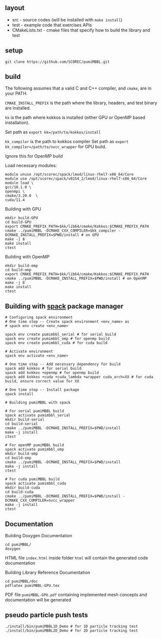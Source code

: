 
## layout

- src - source codes (will be installed with `make
install`)
- test - example code that exercises APIs
- CMakeLists.txt - cmake files that specify how to build the library and test

## setup

```
git clone https://github.com/SCOREC/pumiMBBL.git
```

## build

The following assumes that a valid C and C++ compiler, and `cmake`, are in your PATH.

`CMAKE_INSTALL_PREFIX` is the path where the library, headers, and test binary
are installed.

`kk` is the path where kokkos is installed (either GPU or OpenMP based installation).

Set path as `export kk=/path/to/kokkos/install`

`kk_compiler` is the path to kokkos compiler
Set path as `export kk_compiler=/path/to/nvcc_wrapper` for GPU build.

Ignore this for OpenMP build

Load necessary modules:
```
module unuse /opt/scorec/spack/lmod/linux-rhel7-x86_64/Core
module use /opt/scorec/spack/v0154_2/lmod/linux-rhel7-x86_64/Core
module load \
gcc/10.1.0 \
openmpi \
cmake/3.20.0  \
cuda/11.4
```

Building with GPU
```
mkdir build-GPU
cd build-GPU
export CMAKE_PREFIX_PATH=$kk/lib64/cmake/Kokkos:$CMAKE_PREFIX_PATH
cmake ../pumiMBBL -DCMAKE_CXX_COMPILER=$kk_compiler -DCMAKE_INSTALL_PREFIX=$PWD/install # on GPU
make -j 8
make install
ctest
```

Building with OpenMP
```
mkdir build-omp
cd build-omp
export CMAKE_PREFIX_PATH=$kk/lib64/cmake/Kokkos:$CMAKE_PREFIX_PATH
cmake ../pumiMBBL -DCMAKE_INSTALL_PREFIX=$PWD/install # on OpenMP
make -j 8
make install
ctest
```

## Building with [spack](https://github.com/spack/spack) package manager
```
# Configuring spack environment
# One time step -- Create spack environment <env_name> as
# spack env create <env_name>

spack env create pumimbbl_serial # for serial build
spack env create pumimbbl_omp # for openmp build
spack env create pumimbbl_cuda # for cuda build

# Activate environment
spack env activate <env_name>

# One time step -- Add necessary dependency for build
spack add kokkos # for serial build
spack add kokkos +openmp # for openmp build
spack add kokkos +cuda +cuda_lambda +wrapper cuda_arch=XX # for cuda build, ensure correct value for XX

# One time step -- Install package
spack install

# Building pumiMBBL with spack

# For serial pumiMBBL build
spack activate pumimbbl_serial
mkdir build-serial
cd build-serial
cmake ../pumiMBBL -DCMAKE_INSTALL_PREFIX=$PWD/install
make -j install
ctest

# For openMP pumiMBBL build
spack activate pumimbbl_omp
mkdir build-omp
cd build-omp
cmake ../pumiMBBL -DCMAKE_INSTALL_PREFIX=$PWD/install
make -j install
ctest

# For cuda pumiMBBL build
spack activate pumimbbl_cuda
mkdir build-cuda
cd build-cuda
cmake ../pumiMBBL -DCMAKE_INSTALL_PREFIX=$PWD/install -DCMAKE_CXX_COMPILER=nvcc_wrapper
make -j install
ctest
```

## Documentation

Building Doxygen Documentation
```
cd pumiMBBL/
doxygen
```
HTML file `index.html` inside folder `html` will contain the generated code documentation

Building Library Reference Documentation
```
cd pumiMBBL/doc
pdflatex pumiMBBL-GPU.tex
```
PDF file `pumiMBBL-GPU.pdf` containing implemented mesh concepts and documentation will be generated

## pseudo particle push tests

```
./install/bin/pumiMBBL1D_Demo # for 1D particle tracking test
./install/bin/pumiMBBL2D_Demo # for 2D particle tracking test
```
